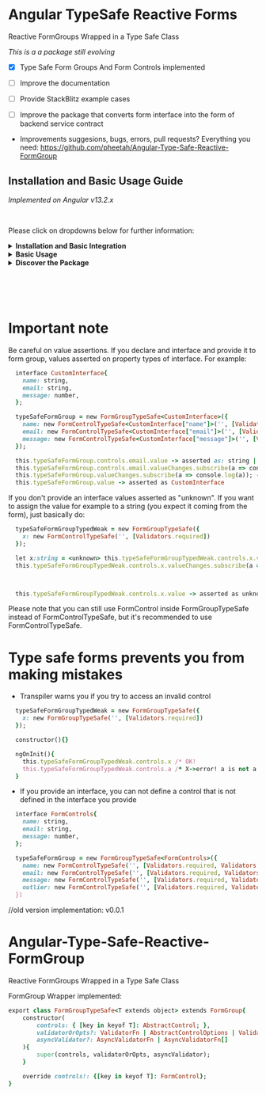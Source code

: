 # Angular TypeSafe Reactive Forms
Reactive FormGroups Wrapped in a Type Safe Class

*This is a a package still evolving*
- [x] Type Safe Form Groups And Form Controls implemented
- [ ] Improve the documentation
- [ ] Provide StackBlitz example cases
- [ ] Improve the package that converts form interface into the form of backend service contract


- Improvements suggesions, bugs, errors, pull requests? Everything you need: https://github.com/pheetah/Angular-Type-Safe-Reactive-FormGroup

## Installation and Basic Usage Guide

*Implemented on Angular v13.2.x*

<br />

Please click on dropdowns below for further information:

<details><summary style="font-weight:bold;">Installation and Basic Integration</summary>
<p>
<ul style="list-style-type: upper-roman;">
  <li>
  To install the package just write the command:

  ```
  npm i ng-typesafe-formgroup
  ```
  </li>
  <li>
  Make sure that you import <i>FormsModule</i> and <i>ReactiveFormsModule</i> to the related module!

  ```ruby
  import { FormsModule, ReactiveFormsModule } from '@angular/forms';

  @NgModule({
    declarations: [
      ...
    ],
    imports: [
      ...,
      FormsModule,
      ReactiveFormsModule
    ],
    providers: [],
    bootstrap: [...]
  })
  export class ...Module { }
  ```
  </li>
  <ul>
</p>
</details>

<details><summary style="font-weight:bold">Basic Usage</summary>
  <ul style="list-style-type: upper-roman">
  <li> Either use in strong-typed fashion </br>
  

  ```ruby
  import { FormControlTypeSafe, FormGroupTypeSafe } from 'ng-typesafe-formgroup';


  interface CustomInterface{
    name: string,
    email: string,
    message: number,
  };

  @Component({
    selector: 'app-root',
    templateUrl: './app.component.html',
    styleUrls: ['./app.component.scss']
  })
  export class AppComponent {

    typeSafeFormGroup = new FormGroupTypeSafe<CustomInterface>({
      name: new FormControlTypeSafe<CustomInterface["name"]>('', [Validators.required, Validators.minLength(5)]),
      email: new FormControlTypeSafe<CustomInterface["email"]>('', [Validators.required, Validators.maxLength(30)]),
      message: new FormControlTypeSafe<CustomInterface["message"]>('', [Validators.required, Validators.maxLength(100)])
    });

    \* you can now directly reach the controls! *\
    ngOnInit(){
      this.typeSafeFormGroup.controls.name
      this.typeSafeFormGroup.controls.message
      this.typeSafeFormGroup.controls.email
      this.typeSafeFormGroup.controls.email.value
      this.typeSafeFormGroup.controls.email.valueChanges.subscribe(a => console.log(a));
      this.typeSafeFormGroup.valueChanges.subscribe(a => console.log(a));
    }

  }
  ```


  </li>
  <li> Or use loose typing

  ```ruby
  import { FormControlTypeSafe, FormGroupTypeSafe } from 'ng-typesafe-formgroup';


  @Component({
    selector: 'app-root',
    templateUrl: './app.component.html',
    styleUrls: ['./app.component.scss']
  })
  export class AppComponent {
    typeSafeFormGroupTypedWeak = new FormGroupTypeSafe({
      x: new FormControlTypeSafe('', [Validators.required])
    });

    ngOnInit(){
      this.typeSafeFormGroupTypedWeak.controls.x.value
      this.typeSafeFormGroupTypedWeak.controls.x.valueChanges.subscribe(a => console.log(a));
      this.typeSafeFormGroupTypedWeak.valueChanges.subscribe(a => console.log(a));
    }
  }
      
  ```

  </li>
  </ul>
</details>
<details><summary style="font-weight:bold">Discover the Package</summary>
  <h2 style="color: steelblue">Flexibility</h2>
  <li> Either use strong typing

  ```ruby
    ...
    
    interface CustomInterface{
      name: string,
      email: string,
      message: number,
    };

    ...

    typeSafeFormGroup = new FormGroupTypeSafe<CustomInterface>({
      name: new FormControlTypeSafe<CustomInterface["name"]>('', [Validators.required, Validators.minLength(5)]),
      email: new FormControlTypeSafe<CustomInterface["email"]>('', [Validators.required, Validators.maxLength(30)]),
      message: new FormControlTypeSafe<CustomInterface["message"]>('', [Validators.required, Validators.maxLength(100)])
    });

    ...
  ```
  and this way forms will asset your values on <i>typeSafeFormGroup.valueChanges</i> and <i>typeSafeFormGroup.value</i> such as ;
   ```ruby
    typeSafeFormGroup.valueChanges.subscribe(val => val); \* val asserted as CustomInterface *\
    typeSafeFormGroup.value \* value asserted as CustomInterface \*
   ```
   so that value is asserted correctly, unlike normal FormGroup class asserts everything as any!
  </li>
  <br>
  <li> Or use loose typing. It still prevents you try to reach undefined control or mistype the control name in the group. But providing interface stricts you on form controls you add.
    
  ```ruby
    typeSafeFormGroupTypedWeak = new FormGroupTypeSafe({
      x: new FormControl('', [Validators.required])
    });

    constructor(){}

    ngOnInit(){
      this.typeSafeFormGroupTypedWeak.controls.x /* OK!
      this.typeSafeFormGroupTypedWeak.controls.a /* X->error! a is not a member of constructor object
    }
  ```
      
  </li>

  <br><br>
</details>

<br />

<br />

<br />

<br />

# Important note

Be careful on value assertions. If you declare and interface and provide it to form group, values asserted on property types of interface. For example:
```ruby
  interface CustomInterface{
    name: string,
    email: string,
    message: number,
  };

  typeSafeFormGroup = new FormGroupTypeSafe<CustomInterface>({
    name: new FormControlTypeSafe<CustomInterface["name"]>('', [Validators.required, Validators.minLength(5)]),
    email: new FormControlTypeSafe<CustomInterface["email"]>('', [Validators.required, Validators.maxLength(30)]),
    message: new FormControlTypeSafe<CustomInterface["message"]>('', [Validators.required, Validators.maxLength(100)])
  });

  this.typeSafeFormGroup.controls.email.value -> asserted as: string | number , because types on CustomInterfaces are string | number
  this.typeSafeFormGroup.controls.email.valueChanges.subscribe(a => console.log(a)); -> 'a' asserted as string | number
  this.typeSafeFormGroup.valueChanges.subscribe(a => console.log(a)); -> 'a' asserted as CustomInterface
  this.typeSafeFormGroup.value -> asserted as CustomInterface

```

If you don't provide an interface values asserted as "unknown". If you want to assign the value for example to a string (you expect it coming from the form), just basically do:
  ```ruby
    typeSafeFormGroupTypedWeak = new FormGroupTypeSafe({
      x: new FormControlTypeSafe('', [Validators.required])
    });

    let x:string = <unknown> this.typeSafeFormGroupTypedWeak.controls.x.value as string;
    this.typeSafeFormGroupTypedWeak.controls.x.valueChanges.subscribe(a => a);



    this.typeSafeFormGroupTypedWeak.controls.x.value -> asserted as unknown
  ```

Please note that you can still use FormControl inside FormGroupTypeSafe instead of FormControlTypeSafe, but it's recommended to use FormControlTypeSafe.

# Type safe forms prevents you from making mistakes

- Transpiler warns you if you try to access an invalid control
```ruby
  typeSafeFormGroupTypedWeak = new FormGroupTypeSafe({
    x: new FormGroupTypeSafe('', [Validators.required])
  });

  constructor(){}

  ngOnInit(){
    this.typeSafeFormGroupTypedWeak.controls.x /* OK!
    this.typeSafeFormGroupTypedWeak.controls.a /* X->error! a is not a member of constructor object
  }
```

- If you provide an interface, you can not define a control that is not defined in the interface you provide

```ruby
  interface FormControls{
    name: string,
    email: string,
    message: number,
  };

  typeSafeFormGroup = new FormGroupTypeSafe<FormControls>({
    name: new FormControlTypeSafe('', [Validators.required, Validators.minLength(5)]),
    email: new FormControlTypeSafe('', [Validators.required, Validators.maxLength(30)]),
    message: new FormControlTypeSafe('', [Validators.required, Validators.maxLength(100)]),
    outlier: new FormControlTypeSafe('', [Validators.required, Validators.maxLength(100)]) // X-> error! 'outlier' is not  FormControls property!
  })
```



//old version implementation: v0.0.1
# Angular-Type-Safe-Reactive-FormGroup
Reactive FormGroups Wrapped in a Type Safe Class

FormGroup Wrapper implemented:

```ruby
export class FormGroupTypeSafe<T extends object> extends FormGroup{
    constructor(
        controls: { [key in keyof T]: AbstractControl; }, 
        validatorOrOpts?: ValidatorFn | AbstractControlOptions | ValidatorFn[], 
        asyncValidator?: AsyncValidatorFn | AsyncValidatorFn[]
    ){
        super(controls, validatorOrOpts, asyncValidator);
    }

    override controls!: {[key in keyof T]: FormControl};
}
```